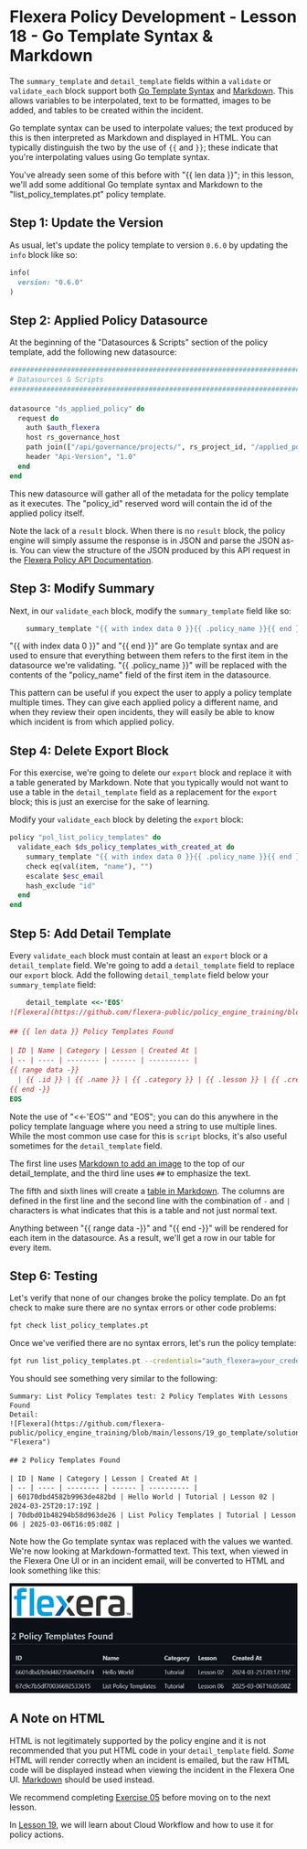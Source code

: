 # Flexera Policy Development - Lesson 18 - Go Template Syntax & Markdown

The `summary_template` and `detail_template` fields within a `validate` or `validate_each` block support both [Go Template Syntax](https://pkg.go.dev/text/template) and [Markdown](https://www.markdownguide.org/). This allows variables to be interpolated, text to be formatted, images to be added, and tables to be created within the incident.

Go template syntax can be used to interpolate values; the text produced by this is then interpreted as Markdown and displayed in HTML. You can typically distinguish the two by the use of `{{` and `}}`; these indicate that you're interpolating values using Go template syntax.

You've already seen some of this before with "{{ len data }}"; in this lesson, we'll add some additional Go template syntax and Markdown to the "list_policy_templates.pt" policy template.

## Step 1: Update the Version

As usual, let's update the policy template to version `0.6.0` by updating the `info` block like so:

```ruby
info(
  version: "0.6.0"
)
```

## Step 2: Applied Policy Datasource

At the beginning of the "Datasources & Scripts" section of the policy template, add the following new datasource:

```ruby
###############################################################################
# Datasources & Scripts
###############################################################################

datasource "ds_applied_policy" do
  request do
    auth $auth_flexera
    host rs_governance_host
    path join(["/api/governance/projects/", rs_project_id, "/applied_policies/", policy_id])
    header "Api-Version", "1.0"
  end
end
```

This new datasource will gather all of the metadata for the policy template as it executes. The "policy_id" reserved word will contain the id of the applied policy itself.

Note the lack of a `result` block. When there is no `result` block, the policy engine will simply assume the response is in JSON and parse the JSON as-is. You can view the structure of the JSON produced by this API request in the [Flexera Policy API Documentation](https://reference.rightscale.com/governance-policies/#/AppliedPolicy/AppliedPolicy_show).

## Step 3: Modify Summary

Next, in our `validate_each` block, modify the `summary_template` field like so:

```ruby
    summary_template "{{ with index data 0 }}{{ .policy_name }}{{ end }}: {{ len data }} Policy Templates With Lessons Found"
```

"{{ with index data 0 }}" and "{{ end }}" are Go template syntax and are used to ensure that everything between them refers to the first item in the datasource we're validating. "{{ .policy_name }}" will be replaced with the contents of the "policy_name" field of the first item in the datasource.

This pattern can be useful if you expect the user to apply a policy template multiple times. They can give each applied policy a different name, and when they review their open incidents, they will easily be able to know which incident is from which applied policy.

## Step 4: Delete Export Block

For this exercise, we're going to delete our `export` block and replace it with a table generated by Markdown. Note that you typically would not want to use a table in the `detail_template` field as a replacement for the `export` block; this is just an exercise for the sake of learning.

Modify your `validate_each` block by deleting the `export` block:

```ruby
policy "pol_list_policy_templates" do
  validate_each $ds_policy_templates_with_created_at do
    summary_template "{{ with index data 0 }}{{ .policy_name }}{{ end }}: {{ len data }} Policy Templates With Lessons Found"
    check eq(val(item, "name"), "")
    escalate $esc_email
    hash_exclude "id"
  end
end
```

## Step 5: Add Detail Template

Every `validate_each` block must contain at least an `export` block or a `detail_template` field. We're going to add a `detail_template` field to replace our `export` block. Add the following `detail_template` field below your `summary_template` field:

```ruby
    detail_template <<-'EOS'
![Flexera](https://github.com/flexera-public/policy_engine_training/blob/main/lessons/19_go_template/solution/flexera.png "Flexera")

## {{ len data }} Policy Templates Found

| ID | Name | Category | Lesson | Created At |
| -- | ---- | -------- | ------ | ---------- |
{{ range data -}}
  | {{ .id }} | {{ .name }} | {{ .category }} | {{ .lesson }} | {{ .created_at }} |
{{ end -}}
EOS
```

Note the use of "<<-'EOS'" and "EOS"; you can do this anywhere in the policy template language where you need a string to use multiple lines. While the most common use case for this is `script` blocks, it's also useful sometimes for the `detail_template` field.

The first line uses [Markdown to add an image](https://www.codecademy.com/resources/docs/markdown/images) to the top of our detail_template, and the third line uses `##` to emphasize the text.

The fifth and sixth lines will create a [table in Markdown](https://www.codecademy.com/resources/docs/markdown/tables). The columns are defined in the first line and the second line with the combination of `-` and `|` characters is what indicates that this is a table and not just normal text.

Anything between "{{ range data -}}" and "{{ end -}}" will be rendered for each item in the datasource. As a result, we'll get a row in our table for every item.

## Step 6: Testing

Let's verify that none of our changes broke the policy template. Do an fpt check to make sure there are no syntax errors or other code problems:

```bash
fpt check list_policy_templates.pt
```

Once we've verified there are no syntax errors, let's run the policy template:

```bash
fpt run list_policy_templates.pt --credentials="auth_flexera=your_credential_identifier"
```

You should see something very similar to the following:

```text
Summary: List Policy Templates test: 2 Policy Templates With Lessons Found
Detail:
![Flexera](https://github.com/flexera-public/policy_engine_training/blob/main/lessons/19_go_template/solution/flexera.png "Flexera")

## 2 Policy Templates Found

| ID | Name | Category | Lesson | Created At |
| -- | ---- | -------- | ------ | ---------- |
| 60170dbd4582b9963de482bd | Hello World | Tutorial | Lesson 02 | 2024-03-25T20:17:19Z |
| 70dbd01b48294b58d963de26 | List Policy Templates | Tutorial | Lesson 06 | 2025-03-06T16:05:08Z |
```

Note how the Go template syntax was replaced with the values we wanted. We're now looking at Markdown-formatted text. This text, when viewed in the Flexera One UI or in an incident email, will be converted to HTML and look something like this:

![Markdown Example](https://raw.githubusercontent.com/flexera-public/policy_engine_training/refs/heads/main/lessons/18_go_template/solution/markdown.png "Markdown Example")

## A Note on HTML

HTML is not legitimately supported by the policy engine and it is not recommended that you put HTML code in your `detail_template` field. *Some* HTML will render correctly when an incident is emailed, but the raw HTML code will be displayed instead when viewing the incident in the Flexera One UI. [Markdown](https://www.markdownguide.org/) should be used instead.

We recommend completing [Exercise 05](https://github.com/flexera-public/policy_engine_training/blob/main/exercises/05_employees_table/README.md) before moving on to the next lesson.

In [Lesson 19](https://github.com/flexera-public/policy_engine_training/blob/main/lessons/19_cwf/README.md), we will learn about Cloud Workflow and how to use it for policy actions.
